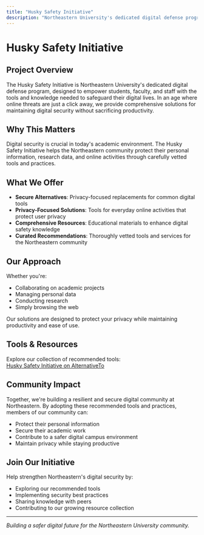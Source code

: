 ```yaml
---
title: "Husky Safety Initiative"
description: "Northeastern University's dedicated digital defense program"
---
```


# Husky Safety Initiative

## Project Overview
The Husky Safety Initiative is Northeastern University's dedicated digital defense program, designed to empower students, faculty, and staff with the tools and knowledge needed to safeguard their digital lives. In an age where online threats are just a click away, we provide comprehensive solutions for maintaining digital security without sacrificing productivity.

## Why This Matters
Digital security is crucial in today's academic environment. The Husky Safety Initiative helps the Northeastern community protect their personal information, research data, and online activities through carefully vetted tools and practices.

## What We Offer
- **Secure Alternatives**: Privacy-focused replacements for common digital tools
- **Privacy-Focused Solutions**: Tools for everyday online activities that protect user privacy
- **Comprehensive Resources**: Educational materials to enhance digital safety knowledge
- **Curated Recommendations**: Thoroughly vetted tools and services for the Northeastern community

## Our Approach
Whether you're:
- Collaborating on academic projects
- Managing personal data
- Conducting research
- Simply browsing the web

Our solutions are designed to protect your privacy while maintaining productivity and ease of use.

## Tools & Resources
Explore our collection of recommended tools:  
[Husky Safety Initiative on AlternativeTo](https://alternativeto.net/lists/40094/husky-safety-initiative/)

## Community Impact
Together, we're building a resilient and secure digital community at Northeastern. By adopting these recommended tools and practices, members of our community can:
- Protect their personal information
- Secure their academic work
- Contribute to a safer digital campus environment
- Maintain privacy while staying productive

## Join Our Initiative
Help strengthen Northeastern's digital security by:
- Exploring our recommended tools
- Implementing security best practices
- Sharing knowledge with peers
- Contributing to our growing resource collection

---

*Building a safer digital future for the Northeastern University community.*
